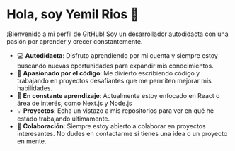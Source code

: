 # Hola, soy Yemil Rios 👋

¡Bienvenido a mi perfil de GitHub! Soy un desarrollador autodidacta con una pasión por aprender y crecer constantemente.

- 💻 **Autodidacta**: Disfruto aprendiendo por mi cuenta y siempre estoy buscando nuevas oportunidades para expandir mis conocimientos.
- 🚀 **Apasionado por el código**: Me divierto escribiendo código y trabajando en proyectos desafiantes que me permiten mejorar mis habilidades.
- 🌱 **En constante aprendizaje**: Actualmente estoy enfocado en React o área de interés, como Next.js y Node.js 
- 💡 **Proyectos**: Echa un vistazo a mis repositorios para ver en qué he estado trabajando últimamente.
- 🤝 **Colaboración**: Siempre estoy abierto a colaborar en proyectos interesantes. No dudes en contactarme si tienes una idea o un proyecto en mente.

